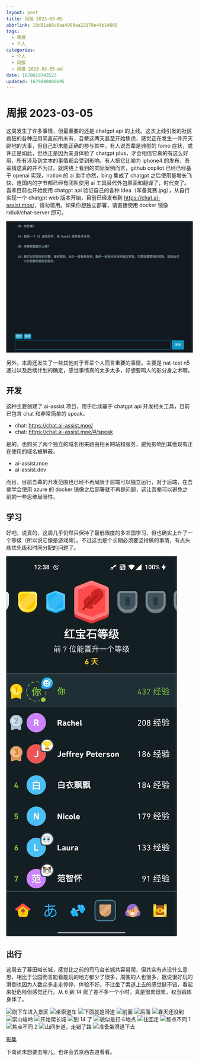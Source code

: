 ```yaml
---
layout: post
title: 周报 2023-03-05
abbrlink: 18d81a08c6aa4908aa22979e44b14660
tags:
  - 周报
  - 个人
categories:
  - 个人
  - 周报
  - 周报 2023-03-05.md
date: 1678019743523
updated: 1679848080695
---
```


# 周报 2023-03-05

这周发生了许多事情，但最重要的还是 chatgpt api 的上线。这次上线引发的社区疯狂的各种应用简直前所未有，吾辈这两天甚至开始焦虑，感觉正在发生一件开天辟地的大事，但自己却未能正确的参与其中。有人说吾辈是典型的 fomo 症状，或许正是如此，但也正是因为亲身体验了 chatgpt plus，才会相信它真的有这么好用，所有涉及到文本的事情都会受到影响。有人把它比喻为 iphone4 的发布，吾辈猜这真的并不为过。就网络上看到的实际案例而言，github copilot 已经已经基于 openai 实现，notion 的 ai 助手亦然，bing 集成了 chatgpt 之后使用量增长飞快，连国内的字节都已经有团队使用 ai 工具替代外包原画和翻译了，时代变了。吾辈目前也开始使用 chatgpt api 验证自己的各种 idea（军备竞赛.jpg），从自行实现一个 chatgpt web 版本开始，目前已经发布到 <https://chat.ai-assist.moe/>，请勿滥用。如果你想独立部署，请直接使用 docker 镜像 rxliuli/chat-server 即可。

![1678034827906.png](/resources/ccf4285d7bca4dfc89ec05ebdeb552c7.png)

另外，本周还发生了一些其他对于吾辈个人而言重要的事情，主要是 nat-test n5 通过以及后续计划的确定，感觉事情真的太多太多，好想要鸣人的影分身之术啊。

## 开发

这种主要创建了 ai-assist 项目，用于后续基于 chatgpt api 开发相关工具，目前已包含 chat 和非常简单的 speak。

*   chat: <https://chat.ai-assist.moe/>
*   chat: <https://chat.ai-assist.moe/#/speak>

是的，也购买了两个独立的域名用来路由相关网站和服务，避免影响到其他现有正在使用的域名被屏蔽。

*   ai-assist.moe
*   ai-assist.dev

而且，目前吾辈的开发范围也已经不再局限于前端可以独立运行，对于后端，在吾辈学会使用 azure 的 docker 镜像之后部署就不再是问题，这让吾辈可以避免之前的一些思维局限性。

## 学习

好吧，说真的，这周几乎仍然只保持了最低限度的多邻国学习，但也确实上升了一个等级（所以说它像是游戏嘛）。不过这也是个长期必须要坚持做的事情，有点头疼优先级和时间分配的问题了。

![1678034746203.png](/resources/9cb3b896e2594a21b0ba5f3b2f6ebc28.png)

## 出行

这周去了慕田峪长城，感觉比之前的司马台长城共容易爬，但其实有点没什么意思，相比于公园而言能看能玩的地方都少了很多，周围的人也很多，据说很好玩的滑倒也因为人数众多走走停停，体验不好。不过坐了索道上去的感觉挺不错，看起来挺危险但感觉还行。从 6 到 14 爬了差不多一个小时，真是很累很累，权当锻炼身体了。

![刚下车进入景区](https://image-proxy.rxliuli.com/?url=https://lh3.googleusercontent.com/pw/AMWts8Dk_OB1bBLrNRTAbyKkm05R4694DTfeh6zZe70NgVVNjKHt7FBtOiKTIFCvBA_87uQZ4QJhtzb4G9aiCnGaU1lcSChVEIlwG7cvldVWU6e4JlOa18USH3RS6rsLLcAPIaMq-J6PVN84cnFzNgCDx6R4=w1003-h1337-no)
![坐索道车](https://image-proxy.rxliuli.com/?url=https://lh3.googleusercontent.com/pw/AMWts8DxWDJI_fvhqt5wj6-8lc28xduiWT1Js5ixMUB1la-swLpP_7ACWOH4INosTOmQQ4h5-CT3Xi9l-lKN4MwhKo1bwLmAwC7LBf4Q6ut5rWsgakD0haZVwnu0-SQtDFf1tazsQUzrcqq4K5oO19S3Co0d=w1003-h1337-no)
![下面就是滑道](https://image-proxy.rxliuli.com/?url=https://lh3.googleusercontent.com/pw/AMWts8DrStUSLyPkjfREElIAt8A-GBwd4pBPgCyepjLetJhPn9hPyV7ioOzgclon9VsEfrr0iu06xCVFF6_hPnetiQy3Ez4bGq7G0GpnYk0PlACdc8tL--G7h5_o-hdP5cDzskEuVklUnqmogpRJ-sDas-Pf=w1783-h1337-no)
![前面](https://image-proxy.rxliuli.com/?url=https://lh3.googleusercontent.com/pw/AMWts8AfnK8NYF8Pojol0VomkQsNtjOV8m6vkRzqal4GYQ8WfPp6avaHu_JG-tE3KAX5H3_wWb9l9VkXF6RiuPXQQAE4tbgzFdmgn2lMiXe7lAJ8SNgDGiZb_yMXhFAW16fwoBMWY7xy_1ymS5Q5ZTT2etS0=w1003-h1337-no)
![后面](https://image-proxy.rxliuli.com/?url=https://lh3.googleusercontent.com/pw/AMWts8DNoVCAxSuoynicOJ-zSLPSgGhUsIlUrNXWEbG46I8l4OpweuIGjQNSvUuwv_yM9JjNSuw9fZrW5S7-kge61QdxhBoDpycphPFahYKeXBQEf0fxEDMRzGmK_4PMltU0VtmKPLhs6QYPJXj3S98-TvMB=w1783-h1337-no)
![春天还没到](https://image-proxy.rxliuli.com/?url=https://lh3.googleusercontent.com/pw/AMWts8AEiuuyYEJh75OtQl1Z7tiaH1O3iQxrRg8EhEtxwMETIQkTChQ7lvCHOeC5xCsv_Yr6V99Z8uPIBDkTBBLbtyAV_BllLjUPHIbkvhgQsmWdKV2czIdrrc9fhCNVitWHIW_KXXuODakX4CZ4-A1kNuuf=w1783-h1337-no)
![崇山峻岭](https://image-proxy.rxliuli.com/?url=https://lh3.googleusercontent.com/pw/AMWts8DH1W7ESKsk-bCXkEYm5eqUPWDROwh1JbrIDEy52n7IDb8MYq2u_09-6PN6kpwiG5sna4fU8o47-1XmyR_GqCKpaMMETbrBAEKh8m3PbnqXJCTmFTuTpKdMim6eJuNv93_kzYOIcCTC2gLcsWHChYEK=w1783-h1337-no)
![开始爬长城](https://image-proxy.rxliuli.com/?url=https://lh3.googleusercontent.com/pw/AMWts8DwRVi6xvyK5j2mhbrXIaA3JItAwejn7gJkCiAUQ3_s7vm1LWh2_tt7tdzXsQxUSWr_54uascivWb0lazEa24m_oM8ln2MrVyI8p1B_jhDWrtSPT6xhu3BmnW8inZmz_v10HPj8bbiP6o24GRsPLyUs=w1783-h1337-no)
![到 14 了](https://image-proxy.rxliuli.com/?url=https://lh3.googleusercontent.com/pw/AMWts8AeA9km6mevAIOwpK1zFVETXZQR3pTosgGsZv5SNTBGO--RpoNdavvFCTZIT7GGrLzHvTjcuhAC8JBPbXemVbMEcSl4P6Fip5-JKiTAL93-mGioxjRK1eXg1CrlJvY8e0qqyywpd2axAoeA7tKyVxQt=w1003-h1337-no)
![貌似是打卡地点](https://image-proxy.rxliuli.com/?url=https://lh3.googleusercontent.com/pw/AMWts8Cq_f1ig3bncNggoI8pOONuApvBgYoAR2FCe93jRgZwW25BWmlDPrOVASrhg7Zw0Ww0d-Rd5Ob3OglaMtPYQ8iNWnEAxZNDzCY1EAmbY4Gb1sv4TDi7GWtKk47qMDQIQKGwyBX0XYkQV-zffL4MH2r0=w1783-h1337-no)
![往回走](https://image-proxy.rxliuli.com/?url=https://lh3.googleusercontent.com/pw/AMWts8C8kVYxaQIReQlhgF2ETA_JnN3dp74TsO9-jXND_St1u9OC_e47eKMLaCLsvgZi9EfBU5BApWl7LnNoaYwDBqbgZGyXbfimVowIkcR4LN9skCbe5gCocdlsT5AqBvZdt1R0EDyGqBwBWffGLs0sTPtY=w1003-h1337-no)
![焦点不同 1](https://image-proxy.rxliuli.com/?url=https://lh3.googleusercontent.com/pw/AMWts8AoaZhDElNqQf3F8RQxIzIB6FYrklkfXl6zJ0uHC5SAJ6m5tcHR-cP_tC8OstOxp4M3cKv7Kqu0ls8SKc2XB1adGWDuTXOtGCx9pKlCONVUlUa7toi-ko5x1J_LITDa0aA-XDaLb4GyRPwMqFDsbMdB=w1003-h1337-no)
![焦点不同 2](https://image-proxy.rxliuli.com/?url=https://lh3.googleusercontent.com/pw/AMWts8B9uoc_2GYfXDPSeVCUit2xlVnIq83icHcgFiLx_PAzRrzPm6bqlq7rZkuGrhYhCqvLHsAr5OljkqzLRjxQEd0uwjNlHkjFHxN9vM3Oet_gCZBrt8jxYSL0AhbbmbtxZ0lkuU2yi82dbK3AlnC_91_b=w1003-h1337-no)
![山间步道，走错了路](https://image-proxy.rxliuli.com/?url=https://lh3.googleusercontent.com/pw/AMWts8AY9Vd896maUMqvvZcdkkQAN27R20KilsTc9waI1L0PQiFoboVC-W9a74ru2VdZW5CoshRaJUmIDpp4zzTHslRR3IemspxU916sFczPXhLW9E3dH_Sd29zpYzIHhsmxfjYZ_Xt6Q3tNeZ8j_4x_LIAy=w1003-h1337-no)
![准备坐滑道下去](https://image-proxy.rxliuli.com/?url=https://lh3.googleusercontent.com/pw/AMWts8AEjSRlFEG6VKRGxbw-WrnbwD-MnrVhq5zg6T2KP1ghTRAPRGmHknswm52xCrLLtji-nPrbhpHgOY9P50mU2KeJLPu2GOow25yRxJSsq0XMryNLXD3rTpsBkSW62NVyZkdb3qh6SVDEtXud1i4i9veK=w1783-h1337-no)

[影集](https://photos.app.goo.gl/QYHvU9UwqBrtkuti7)

下周尚未想要去哪儿，也许会去京西古道看看。
